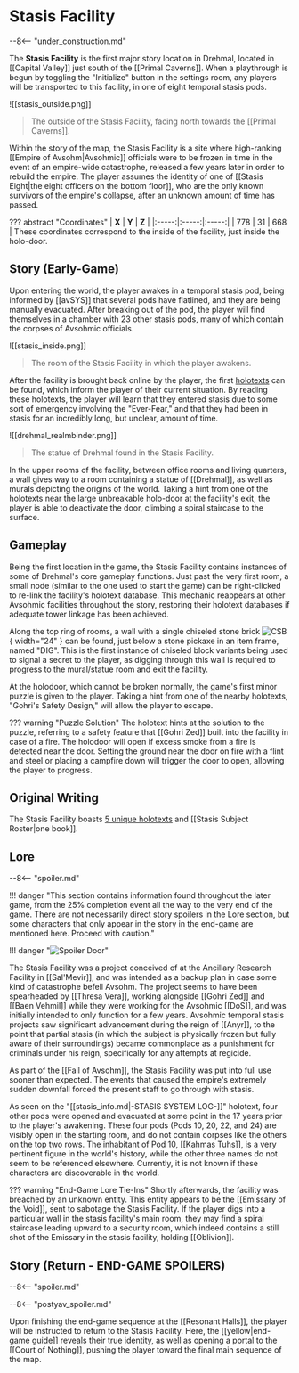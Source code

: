 # Stasis Facility

--8<-- "under_construction.md"

The **Stasis Facility** is the first major story location in Drehmal, located in [[Capital Valley]] just south of the [[Primal Caverns]]. When a playthrough is begun by toggling the "Initialize" button in the settings room, any players will be transported to this facility, in one of eight temporal stasis pods. 

![[stasis_outside.png]]
> The outside of the Stasis Facility, facing north towards the [[Primal Caverns]].

Within the story of the map, the Stasis Facility is a site where high-ranking [[Empire of Avsohm|Avsohmic]] officials were to be frozen in time in the event of an empire-wide catastrophe, released a few years later in order to rebuild the empire. The player assumes the identity of one of [[Stasis Eight|the eight officers on the bottom floor]], who are the only known survivors of the empire's collapse, after an unknown amount of time has passed.

??? abstract "Coordinates"
    | **X** | **Y** | **Z** |
    |:-----:|:-----:|:-----:|
    | 778   |   31  | 668   |
    These coordinates correspond to the inside of the facility, just inside the holo-door.

## Story (Early-Game)
Upon entering the world, the player awakes in a temporal stasis pod, being informed by [[avSYS]] that several pods have flatlined, and they are being manually evacuated. After breaking out of the pod, the player will find themselves in a chamber with 23 other stasis pods, many of which contain the corpses of Avsohmic officials. 

![[stasis_inside.png]]
> The room of the Stasis Facility in which the player awakens.

After the facility is brought back online by the player, the first [holotexts](/Story_and_Features/Holotexts/) can be found, which inform the player of their current situation. By reading these holotexts, the player will learn that they entered stasis due to some sort of emergency involving the "Ever-Fear," and that they had been in stasis for an incredibly long, but unclear, amount of time. 

![[drehmal_realmbinder.png]]
> The statue of Drehmal found in the Stasis Facility. <br>

In the upper rooms of the facility, between office rooms and living quarters, a wall gives way to a room containing a statue of [[Drehmal]], as well as murals depicting the origins of the world. Taking a hint from one of the holotexts near the large unbreakable holo-door at the facility's exit, the player is able to deactivate the door, climbing a spiral staircase to the surface.

## Gameplay
Being the first location in the game, the Stasis Facility contains instances of some of Drehmal's core gameplay functions. Just past the very first room, a small node (similar to the one used to start the game) can be right-clicked to re-link the facility's holotext database. This mechanic reappears at other Avsohmic facilities throughout the story, restoring their holotext databases if adequate tower linkage has been achieved.

Along the top ring of rooms, a wall with a single chiseled stone brick ![CSB](/assets/img/adv/chiseled_stone_bricks.png){ width="24" } can be found, just below a stone pickaxe in an item frame, named "DIG". This is the first instance of chiseled block variants being used to signal a secret to the player, as digging through this wall is required to progress to the mural/statue room and exit the facility.

At the holodoor, which cannot be broken normally, the game's first minor puzzle is given to the player. Taking a hint from one of the nearby holotexts, "Gohri's Safety Design," will allow the player to escape.

??? warning "Puzzle Solution"
    The holotext hints at the solution to the puzzle, referring to a safety feature that [[Gohri Zed]] built into the facility in case of a fire. The holodoor will open if excess smoke from a fire is detected near the door. Setting the ground near the door on fire with a flint and steel or placing a campfire down will trigger the door to open, allowing the player to progress.

## Original Writing
The Stasis Facility boasts [5 unique holotexts](/Story_and_Features/Holotexts/Early-Game_Holotexts/Stasis_Facility/) and [[Stasis Subject Roster|one book]]. 

## Lore

--8<-- "spoiler.md"

!!! danger "This section contains information found throughout the later game, from the 25% completion event all the way to the very end of the game. There are not necessarily direct story spoilers in the Lore section, but some characters that only appear in the story in the end-game are mentioned here. Proceed with caution."

!!! danger "![Spoiler Door](/assets/img/spoiler_door.png)"

The Stasis Facility was a project conceived of at the Ancillary Research Facility in [[Sal'Mevir]], and was intended as a backup plan in case some kind of catastrophe befell Avsohm. The project seems to have been spearheaded by [[Thresa Vera]], working alongside [[Gohri Zed]] and [[Baen Vehmil]] while they were working for the Avsohmic [[DoS]], and was initially intended to only function for a few years. Avsohmic temporal stasis projects saw significant advancement during the reign of [[Anyr]], to the point that partial stasis (in which the subject is physically frozen but fully aware of their surroundings) became commonplace as a punishment for criminals under his reign, specifically for any attempts at regicide.

As part of the [[Fall of Avsohm]], the Stasis Facility was put into full use sooner than expected. The events that caused the empire's extremely sudden downfall forced the present staff to go through with stasis. 

As seen on the "[[stasis_info.md|-STASIS SYSTEM LOG-]]" holotext, four other pods were opened and evacuated at some point in the 17 years prior to the player's awakening. These four pods (Pods 10, 20, 22, and 24) are visibly open in the starting room, and do not contain corpses like the others on the top two rows. The inhabitant of Pod 10, [[Kahmas Tuhs]], is a very pertinent figure in the world's history, while the other three names do not seem to be referenced elsewhere. Currently, it is not known if these characters are discoverable in the world.

??? warning "End-Game Lore Tie-Ins"
    Shortly afterwards, the facility was breached by an unknown entity. This entity appears to be the [[Emissary of the Void]], sent to sabotage the Stasis Facility. If the player digs into a particular wall in the stasis facility's main room, they may find a spiral staircase leading upward to a security room, which indeed contains a still shot of the Emissary in the stasis facility, holding [[Oblivion]].

## Story (Return - END-GAME SPOILERS)

--8<-- "spoiler.md"

--8<-- "postyav_spoiler.md"

Upon finishing the end-game sequence at the [[Resonant Halls]], the player will be instructed to return to the Stasis Facility. Here, the [[yellow|end-game guide]] reveals their true identity, as well as opening a portal to the [[Court of Nothing]], pushing the player toward the final main sequence of the map.